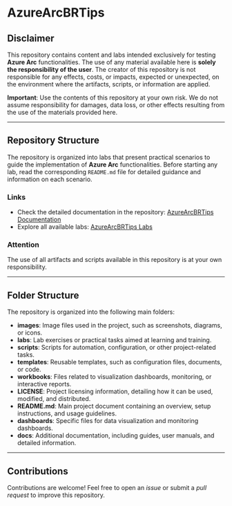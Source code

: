 # AzureArcBRTips

## Disclaimer

This repository contains content and labs intended exclusively for testing **Azure Arc** functionalities. The use of any material available here is **solely the responsibility of the user**. The creator of this repository is not responsible for any effects, costs, or impacts, expected or unexpected, on the environment where the artifacts, scripts, or information are applied.

**Important**: Use the contents of this repository at your own risk. We do not assume responsibility for damages, data loss, or other effects resulting from the use of the materials provided here.

---

## Repository Structure

The repository is organized into labs that present practical scenarios to guide the implementation of **Azure Arc** functionalities. Before starting any lab, read the corresponding `README.md` file for detailed guidance and information on each scenario.

### Links

- Check the detailed documentation in the repository: [AzureArcBRTips Documentation](https://github.com/fabiotreze/AzureArcBRTips/tree/main/docs)  
- Explore all available labs: [AzureArcBRTips Labs](https://github.com/fabiotreze/AzureArcBRTips/tree/main/labs)  

### Attention
The use of all artifacts and scripts available in this repository is at your own responsibility.

---

## Folder Structure

The repository is organized into the following main folders:

- **images**: Image files used in the project, such as screenshots, diagrams, or icons.
- **labs**: Lab exercises or practical tasks aimed at learning and training.
- **scripts**: Scripts for automation, configuration, or other project-related tasks.
- **templates**: Reusable templates, such as configuration files, documents, or code.
- **workbooks**: Files related to visualization dashboards, monitoring, or interactive reports.
- **LICENSE**: Project licensing information, detailing how it can be used, modified, and distributed.
- **README.md**: Main project document containing an overview, setup instructions, and usage guidelines.
- **dashboards**: Specific files for data visualization and monitoring dashboards.
- **docs**: Additional documentation, including guides, user manuals, and detailed information.

---

## Contributions

Contributions are welcome! Feel free to open an _issue_ or submit a _pull request_ to improve this repository.
